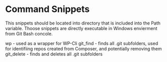 Command Snippets
========

This snippets should be located into directory that is included into the Path variable. Thoose snippets are directly executable in Windows envierment from Git Bash concole.

wp - used as a wrapper for WP-Cli
git_find - finds all .git subfolders, used for identifiing repos created from Composer, and potentially removing them
git_delete - finds and deletes all .git subfolders